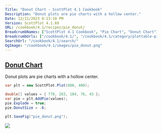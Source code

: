 ```yaml
---
Title: "Donut Chart - ScottPlot 4.1 Cookbook"
Description: "Donut plots are pie charts with a hollow center."
Date: 12/11/2023 8:13:10 PM
Version: ScottPlot 4.1.69
URL: /cookbook/4.1/recipes/pie_donut/
BreadcrumbNames: ["ScottPlot 4.1 Cookbook", "Pie Chart", "Donut Chart"]
BreadcrumbUrls: ["/cookbook/4.1/", "/cookbook/4.1/category/plottable-pie", "/cookbook/4.1/recipes/pie_donut/"]
SearchUrl: "/cookbook/4.1/search/"
OgImage: "/cookbook/4.1/images/pie_donut.png"
---
```


<h2><a id='donut-chart' href='/cookbook/4.1/recipes/pie_donut/'>Donut Chart</a></h2>

Donut plots are pie charts with a hollow center.

```cs
var plt = new ScottPlot.Plot(600, 400);

double[] values = { 778, 283, 184, 76, 43 };
var pie = plt.AddPie(values);
pie.Explode = true;
pie.DonutSize = .6;

plt.SaveFig("pie_donut.png");
```

<img src='../../images/pie_donut.png' class='d-block mx-auto my-5' />


